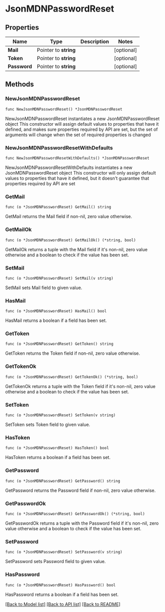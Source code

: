 # JsonMDNPasswordReset

## Properties

Name | Type | Description | Notes
------------ | ------------- | ------------- | -------------
**Mail** | Pointer to **string** |  | [optional] 
**Token** | Pointer to **string** |  | [optional] 
**Password** | Pointer to **string** |  | [optional] 

## Methods

### NewJsonMDNPasswordReset

`func NewJsonMDNPasswordReset() *JsonMDNPasswordReset`

NewJsonMDNPasswordReset instantiates a new JsonMDNPasswordReset object
This constructor will assign default values to properties that have it defined,
and makes sure properties required by API are set, but the set of arguments
will change when the set of required properties is changed

### NewJsonMDNPasswordResetWithDefaults

`func NewJsonMDNPasswordResetWithDefaults() *JsonMDNPasswordReset`

NewJsonMDNPasswordResetWithDefaults instantiates a new JsonMDNPasswordReset object
This constructor will only assign default values to properties that have it defined,
but it doesn't guarantee that properties required by API are set

### GetMail

`func (o *JsonMDNPasswordReset) GetMail() string`

GetMail returns the Mail field if non-nil, zero value otherwise.

### GetMailOk

`func (o *JsonMDNPasswordReset) GetMailOk() (*string, bool)`

GetMailOk returns a tuple with the Mail field if it's non-nil, zero value otherwise
and a boolean to check if the value has been set.

### SetMail

`func (o *JsonMDNPasswordReset) SetMail(v string)`

SetMail sets Mail field to given value.

### HasMail

`func (o *JsonMDNPasswordReset) HasMail() bool`

HasMail returns a boolean if a field has been set.

### GetToken

`func (o *JsonMDNPasswordReset) GetToken() string`

GetToken returns the Token field if non-nil, zero value otherwise.

### GetTokenOk

`func (o *JsonMDNPasswordReset) GetTokenOk() (*string, bool)`

GetTokenOk returns a tuple with the Token field if it's non-nil, zero value otherwise
and a boolean to check if the value has been set.

### SetToken

`func (o *JsonMDNPasswordReset) SetToken(v string)`

SetToken sets Token field to given value.

### HasToken

`func (o *JsonMDNPasswordReset) HasToken() bool`

HasToken returns a boolean if a field has been set.

### GetPassword

`func (o *JsonMDNPasswordReset) GetPassword() string`

GetPassword returns the Password field if non-nil, zero value otherwise.

### GetPasswordOk

`func (o *JsonMDNPasswordReset) GetPasswordOk() (*string, bool)`

GetPasswordOk returns a tuple with the Password field if it's non-nil, zero value otherwise
and a boolean to check if the value has been set.

### SetPassword

`func (o *JsonMDNPasswordReset) SetPassword(v string)`

SetPassword sets Password field to given value.

### HasPassword

`func (o *JsonMDNPasswordReset) HasPassword() bool`

HasPassword returns a boolean if a field has been set.


[[Back to Model list]](../README.md#documentation-for-models) [[Back to API list]](../README.md#documentation-for-api-endpoints) [[Back to README]](../README.md)


